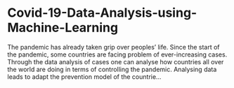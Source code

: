 # Covid-19-Data-Analysis-using-Machine-Learning
The pandemic has already taken grip over peoples’ life. Since the start of the pandemic, some countries are facing problem of ever-increasing cases. Through the data analysis of cases one can analyse how countries all over the world are doing in terms of controlling the pandemic. Analysing data leads to adapt the prevention model of the countrie…
